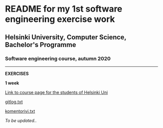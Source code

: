 # **README for my 1st software engineering exercise work**

## Helsinki University, Computer Science, Bachelor's Programme
### Software engineering course, autumn 2020

--------------------------------------------------------------

**EXERCISES**


**1 week**


[Link to course page for the students of Helsinki Uni](https://studies.helsinki.fi/studies/cur/hy-opt-cur-2021-31e1be8a-da83-4a6b-b59d-1920ad62f5f6)

[gitlog.txt](https://github.com/a-bzzzz/ot-harjoitustyo/blob/master/laskarit/viikko1/gitlog.txt)

[komentorivi.txt](https://github.com/a-bzzzz/ot-harjoitustyo/blob/master/laskarit/viikko1/komentorivi.txt)


*To be updated..*
